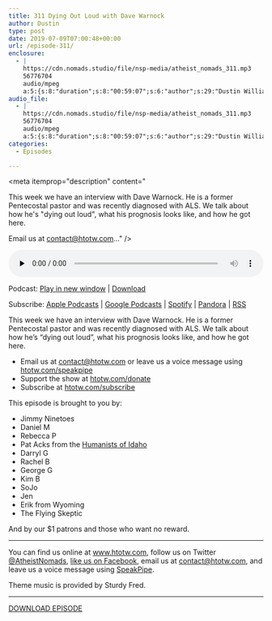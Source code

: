 ```yaml
---
title: 311 Dying Out Loud with Dave Warnock
author: Dustin
type: post
date: 2019-07-09T07:00:48+00:00
url: /episode-311/
enclosure:
  - |
    https://cdn.nomads.studio/file/nsp-media/atheist_nomads_311.mp3
    56776704
    audio/mpeg
    a:5:{s:8:"duration";s:8:"00:59:07";s:6:"author";s:29:"Dustin Williams, Dave Warnock";s:8:"explicit";s:1:"1";s:13:"episode_title";s:32:"Dying Out Loud with Dave Warnock";s:10:"episode_no";s:3:"311";}
audio_file:
  - |
    https://cdn.nomads.studio/file/nsp-media/atheist_nomads_311.mp3
    56776704
    audio/mpeg
    a:5:{s:8:"duration";s:8:"00:59:07";s:6:"author";s:29:"Dustin Williams, Dave Warnock";s:8:"explicit";s:1:"1";s:13:"episode_title";s:32:"Dying Out Loud with Dave Warnock";s:10:"episode_no";s:3:"311";}
categories:
  - Episodes

---
```

<div itemscope itemtype="http://schema.org/AudioObject">
  <meta itemprop="name" content="311 Dying Out Loud with Dave Warnock" />
  
  <meta itemprop="uploadDate" content="2019-07-09T01:00:48-06:00" />
  
  <meta itemprop="encodingFormat" content="audio/mpeg" />
  
  <meta itemprop="duration" content="PT59M07S" />
  
  <meta itemprop="description" content="


This week we have an interview with Dave Warnock. He is a former Pentecostal pastor and was recently diagnosed with ALS. We talk about how he's &quot;dying out loud&quot;, what his prognosis looks like, and how he got here.




Email us at contact@htotw.com..." />
  
  <meta itemprop="contentUrl" content="https://dts.podtrac.com/redirect.mp3/cdn.nomads.studio/file/nsp-media/atheist_nomads_311.mp3" />
  
  <meta itemprop="contentSize" content="54.1" />
  
  <div class="powerpress_player" id="powerpress_player_8574">
    <audio class="wp-audio-shortcode" id="audio-3555-318" preload="none" style="width: 100%;" controls="controls"><source type="audio/mpeg" src="https://dts.podtrac.com/redirect.mp3/cdn.nomads.studio/file/nsp-media/atheist_nomads_311.mp3?_=318" /><a href="https://dts.podtrac.com/redirect.mp3/cdn.nomads.studio/file/nsp-media/atheist_nomads_311.mp3">https://dts.podtrac.com/redirect.mp3/cdn.nomads.studio/file/nsp-media/atheist_nomads_311.mp3</a></audio>
  </div>
</div>

<p class="powerpress_links powerpress_links_mp3">
  Podcast: <a href="https://dts.podtrac.com/redirect.mp3/cdn.nomads.studio/file/nsp-media/atheist_nomads_311.mp3" class="powerpress_link_pinw" target="_blank" title="Play in new window" onclick="return powerpress_pinw('https://htotw.com/?powerpress_pinw=3555-podcast');" rel="nofollow">Play in new window</a> | <a href="https://dts.podtrac.com/redirect.mp3/cdn.nomads.studio/file/nsp-media/atheist_nomads_311.mp3" class="powerpress_link_d" title="Download" rel="nofollow" download="atheist_nomads_311.mp3">Download</a>
</p>

<p class="powerpress_links powerpress_subscribe_links">
  Subscribe: <a href="https://podcasts.apple.com/us/podcast/humanists-take-on-the-world/id530050098?mt=2&ls=1" class="powerpress_link_subscribe powerpress_link_subscribe_itunes" target="_blank" title="Subscribe on Apple Podcasts" rel="nofollow">Apple Podcasts</a> | <a href="https://www.google.com/podcasts?feed=aHR0cDovL2F0aGVpc3Rub21hZHMubGlic3luLmNvbS9yc3M%3D" class="powerpress_link_subscribe powerpress_link_subscribe_googleplay" target="_blank" title="Subscribe on Google Podcasts" rel="nofollow">Google Podcasts</a> | <a href="https://open.spotify.com/show/3LzK2xZGike6Tc1GEMtMbr?si=LieN9SNuTpq96smuaUsH8A" class="powerpress_link_subscribe powerpress_link_subscribe_spotify" target="_blank" title="Subscribe on Spotify" rel="nofollow">Spotify</a> | <a href="https://www.pandora.com/podcast/atheist-nomads/PC:10122?corr=62071012&part=ug" class="powerpress_link_subscribe powerpress_link_subscribe_pandora" target="_blank" title="Subscribe on Pandora" rel="nofollow">Pandora</a> | <a href="https://htotw.com/feed/podcast/" class="powerpress_link_subscribe powerpress_link_subscribe_rss" target="_blank" title="Subscribe via RSS" rel="nofollow">RSS</a>
</p>

This week we have an interview with Dave Warnock. He is a former Pentecostal pastor and was recently diagnosed with ALS. We talk about how he&#8217;s &#8220;dying out loud&#8221;, what his prognosis looks like, and how he got here.

  * Email us at <a href="mailto:contact@htotw.com” target=" rel="noopener noreferrer">contact@htotw.com</a> or leave us a voice message using <a href="https://htotw.com/speakpipe" target="_blank" rel="noopener noreferrer">htotw.com/speakpipe</a>
  * Support the show at <a href="https://htotw.com/donate" target="_blank" rel="noopener noreferrer">htotw.com/donate</a>
  * Subscribe at <a href="https://htotw.com/subscribe" target="_blank" rel="noopener noreferrer">htotw.com/subscribe</a>

This episode is brought to you by:

  * Jimmy Ninetoes
  * Daniel M
  * Rebecca P
  * Pat Acks from the <a href="https://www.humanistsofidaho.org" target="_blank" rel="noopener noreferrer">Humanists of Idaho</a>
  * Darryl G
  * Rachel B
  * George G
  * Kim B
  * SoJo
  * Jen
  * Erik from Wyoming
  * The Flying Skeptic

And by our $1 patrons and those who want no reward.

<hr class="wp-block-separator" />

You can find us online at <a href="https://www.htotw.com/" target="_blank" rel="noopener noreferrer">www.htotw.com</a>, follow us on Twitter <a href="https://twitter.com/AtheistNomads" target="_blank" rel="noopener noreferrer">@AtheistNomads</a>, <a href="https://htotw.com/facebook" target="_blank" rel="noopener noreferrer">like us on Facebook</a>, email us at <contact@htotw.com>, and leave us a voice message using <a href="https://htotw.com/speakpipe" target="_blank" rel="noopener noreferrer">SpeakPipe</a>.

Theme music is provided by Sturdy Fred.

<hr class="wp-block-separator" />

[DOWNLOAD EPISODE][1]

 [1]: https://dts.podtrac.com/redirect.mp3/cdn.nomads.studio/file/nsp-media/atheist_nomads_311.mp3
